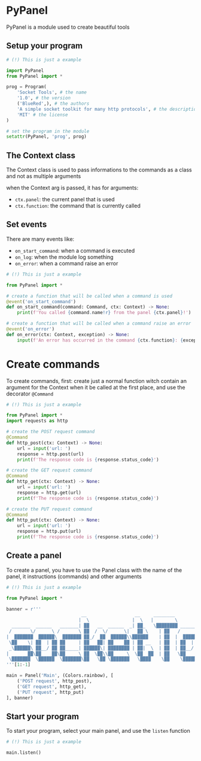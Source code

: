 # PyPanel

PyPanel is a module used to create beautiful tools

## Setup your program

```python
# (!) This is just a example

import PyPanel
from PyPanel import *

prog = Program(
    'Socket Tools', # the name
    '1.0', # the version
    ('BlueRed',), # the authors
    'A simple socket toolkit for many http protocols', # the description
    'MIT' # the license
)

# set the program in the module
setattr(PyPanel, 'prog', prog)
```

## The Context class

The Context class is used to pass informations to the commands as a class and not as multiple arguments

when the Context arg is passed, it has for arguments:

- `ctx.panel`: the current panel that is used
- `ctx.function`: the command that is currently called

## Set events

There are many events like:

- `on_start_command`: when a command is executed
- `on_log`: when the module log something
- `on_error`: when a command raise an error

```python
# (!) This is just a example

from PyPanel import *

# create a function that will be called when a command is used
@event('on_start_command')
def on_start_command(command: Command, ctx: Context) -> None:
    print(f'You called {command.name!r} from the panel {ctx.panel}!')

# create a function that will be called when a command raise an error
@event('on_error')
def on_error(ctx: Context, exception) -> None:
    input(f'An error has occurred in the command {ctx.function}: {exception}')
```

# Create commands

To create commands, first: create just a normal function witch contain an argument for the Context when it be called at the first place, and use the decorator `@Command`

```python
# (!) This is just a example

from PyPanel import *
import requests as http

# create the POST request command
@Command
def http_post(ctx: Context) -> None:
    url = input('url: ')
    response = http.post(url)
    print(f'The response code is {response.status_code}')

# create the GET request command
@Command
def http_get(ctx: Context) -> None:
    url = input('url: ')
    response = http.get(url)
    print(f'The response code is {response.status_code}')

# create the PUT request command
@Command
def http_put(ctx: Context) -> None:
    url = input('url: ')
    response = http.put(url)
    print(f'The response code is {response.status_code}')
```

## Create a panel

To create a panel, you have to use the Panel class with the name of the panel, it instructions (commands) and other arguments

```python
# (!) This is just a example

from PyPanel import *

banner = r'''
                            __                  __     ________                   __ 
                           |  \                |  \   |        \                 |  \
  _______  ______   _______| ▓▓   __  ______  _| ▓▓_   \▓▓▓▓▓▓▓▓ ______   ______ | ▓▓
 /       \/      \ /       \ ▓▓  /  \/      \|   ▓▓ \    | ▓▓   /      \ /      \| ▓▓
|  ▓▓▓▓▓▓▓  ▓▓▓▓▓▓\  ▓▓▓▓▓▓▓ ▓▓_/  ▓▓  ▓▓▓▓▓▓\\▓▓▓▓▓▓    | ▓▓  |  ▓▓▓▓▓▓\  ▓▓▓▓▓▓\ ▓▓
 \▓▓    \| ▓▓  | ▓▓ ▓▓     | ▓▓   ▓▓| ▓▓    ▓▓ | ▓▓ __   | ▓▓  | ▓▓  | ▓▓ ▓▓  | ▓▓ ▓▓
 _\▓▓▓▓▓▓\ ▓▓__/ ▓▓ ▓▓_____| ▓▓▓▓▓▓\| ▓▓▓▓▓▓▓▓ | ▓▓|  \  | ▓▓  | ▓▓__/ ▓▓ ▓▓__/ ▓▓ ▓▓
|       ▓▓\▓▓    ▓▓\▓▓     \ ▓▓  \▓▓\\▓▓     \  \▓▓  ▓▓  | ▓▓   \▓▓    ▓▓\▓▓    ▓▓ ▓▓
 \▓▓▓▓▓▓▓  \▓▓▓▓▓▓  \▓▓▓▓▓▓▓\▓▓   \▓▓ \▓▓▓▓▓▓▓   \▓▓▓▓    \▓▓    \▓▓▓▓▓▓  \▓▓▓▓▓▓ \▓▓
'''[1:-1]

main = Panel('Main', (Colors.rainbow), [
    ('POST request', http_post),
    ('GET request', http_get),
    ('PUT request', http_put)
], banner)
```

## Start your program
To start your program, select your main panel, and use the `listen` function

```python
# (!) This is just a example

main.listen()
```